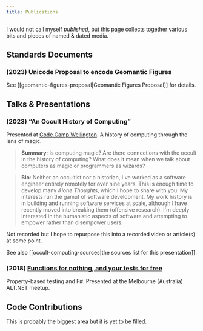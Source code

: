 ```yaml
---
title: Publications
---
```

I would not call myself _published_, but this page collects together various bits and pieces of named & dated media.

## Standards Documents

### (2023) Unicode Proposal to encode Geomantic Figures

See [[geomantic-figures-proposal|Geomantic Figures Proposal]] for details.
## Talks & Presentations

### (2023) “An Occult History of Computing”

Presented at [Code Camp Wellington](https://www.codecampwellington.nz/2023/). A history of computing through the lens of magic. 

> **Summary**: Is computing magic? Are there connections with the occult in the history of computing? What does it mean when we talk about computers as magic or programmers as wizards?

> **Bio**: Neither an occultist nor a historian, I've worked as a software engineer entirely remotely for over nine years. This is enough time to develop many _Alone Thoughts_, which I hope to share with you. My interests run the gamut of software development. My work history is in building and running software services at scale, although I have recently moved into breaking them (offensive research). I'm deeply interested in the humanistic aspects of software and attempting to empower rather than disempower users.

Not recorded but I hope to repurpose this into a recorded video or article(s) at some point.

See also [[occult-computing-sources|the sources list for this presentation]].
### (2018) [Functions for nothing, and your tests for free](https://www.youtube.com/watch?v=8oALNLdyOyM)

Property-based testing and F#. Presented at the Melbourne (Australia) ALT.NET meetup.

## Code Contributions

This is probably the biggest area but it is yet to be filled.